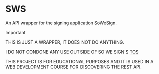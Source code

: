 # SWS

An API wrapper for the signing application SoWeSign.

> [!IMPORTANT]
> THIS IS JUST A WRAPPER, IT DOES NOT DO ANYTHING.
>
> I DO NOT CONDONE ANY USE OUTSIDE OF SO WE SIGN'S [TOS](https://sowesign.com/mentions-legales/)
>
> THIS PROJECT IS FOR EDUCATIONAL PURPOSES AND IT IS USED IN A WEB DEVELOPMENT COURSE FOR DISCOVERING THE REST API.